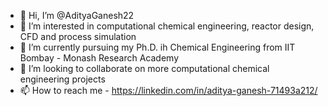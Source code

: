 - 👋 Hi, I’m @AdityaGanesh22
- 👀 I’m interested in computational chemical engineering, reactor design, CFD and process simulation
- 🌱 I’m currently pursuing my Ph.D. ih Chemical Engineering from IIT Bombay - Monash Research Academy
- 💞️ I’m looking to collaborate on more computational chemical engineering projects
- 📫 How to reach me - https://linkedin.com/in/aditya-ganesh-71493a212/

<!---
AdityaGanesh22/AdityaGanesh22 is a ✨ special ✨ repository because its `README.md` (this file) appears on your GitHub profile.
You can click the Preview link to take a look at your changes.
--->
